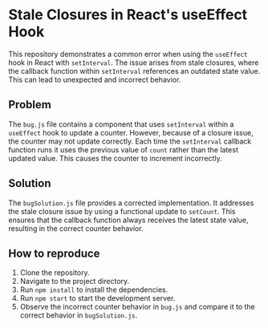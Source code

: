 # Stale Closures in React's useEffect Hook

This repository demonstrates a common error when using the `useEffect` hook in React with `setInterval`.  The issue arises from stale closures, where the callback function within `setInterval` references an outdated state value.  This can lead to unexpected and incorrect behavior.

## Problem

The `bug.js` file contains a component that uses `setInterval` within a `useEffect` hook to update a counter. However, because of a closure issue, the counter may not update correctly. Each time the `setInterval` callback function runs it uses the previous value of `count` rather than the latest updated value.  This causes the counter to increment incorrectly.

## Solution

The `bugSolution.js` file provides a corrected implementation. It addresses the stale closure issue by using a functional update to `setCount`.  This ensures that the callback function always receives the latest state value, resulting in the correct counter behavior.

## How to reproduce

1. Clone the repository.
2. Navigate to the project directory.
3. Run `npm install` to install the dependencies.
4. Run `npm start` to start the development server.
5. Observe the incorrect counter behavior in `bug.js` and compare it to the correct behavior in `bugSolution.js`.